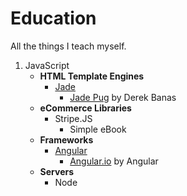 # Education
All the things I teach myself.


1. JavaScript
    * **HTML Template Engines**
      * [Jade](dir/javascript/jade)
        * [Jade Pug](dir/javascript/jade/jade-pug) by Derek Banas
    * **eCommerce Libraries**
      * Stripe.JS
        * Simple eBook
    * **Frameworks**
      * [Angular](dir/javascript/angular)
        * [Angular.io](dir/javascript/angular/angular-io) by Angular 
    * **Servers**
      * Node
